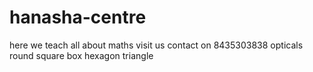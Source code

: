 # hanasha-centre
here we teach all about maths visit us contact on 8435303838
opticals
round 
square
box
hexagon
triangle
